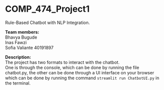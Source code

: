 # COMP_474_Project1
Rule-Based Chatbot with NLP Integration.

**Team members:**
<br> Bhavya Bugude
<br> Inas Fawzi 
<br> Sofia Valiante 40191897

**Description:**
<br> The project has two formats to interact with the chatbot. 
<br> One is through the console, which can be done by running the file chatbot.py, the other can be done through a UI interface on your browser which can be done by running the command `streamlit run ChatbotUI.py` in the terminal. 

